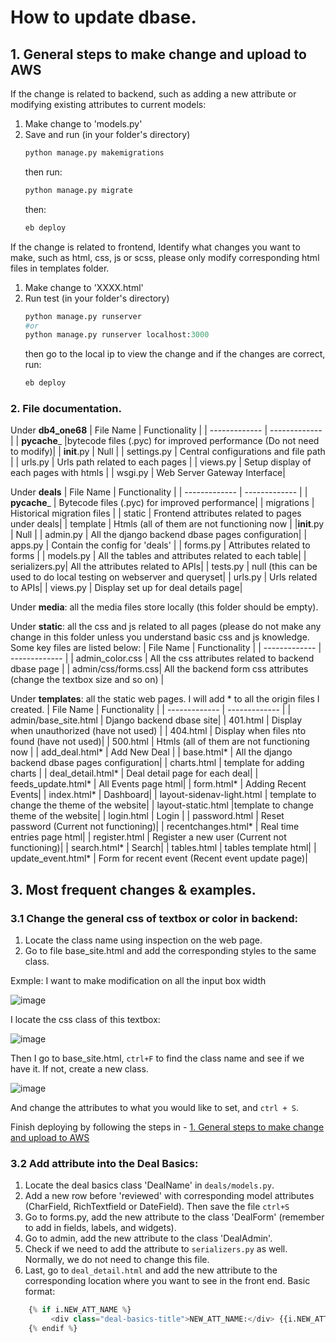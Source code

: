 # How to update dbase.

## 1. General steps to make change and upload to AWS
If the change is related to backend, such as adding a new attribute or modifying existing attributes to current models: 
1. Make change to 'models.py' 
2. Save and run (in your folder's directory) 
    ```Python 
    python manage.py makemigrations
    ``` 
    then run:
    ```Python 
    python manage.py migrate
    ```
    then: 
    ```Python
    eb deploy
    ```
If the change is related to frontend, 
Identify what changes you want to make, such as html, css, js or scss, please only modify corresponding html files in templates folder. 
1. Make change to 'XXXX.html' 
2. Run test (in your folder's directory) 
    ```Python 
    python manage.py runserver
    #or
    python manage.py runserver localhost:3000
    ``` 
    then go to the local ip to view the change and if the changes are correct, run:
    ```Python
    eb deploy
    ```
### 2. File documentation.
Under **db4_one68**
| File Name  | Functionality |
| ------------- | ------------- |
| __pycache___ |bytecode files (.pyc) for improved performance (Do not need to modify)|
|  __init__.py | Null  |
| settings.py  | Central configurations and file path |
| urls.py      | Urls path related to each pages |
| views.py     | Setup display of each pages with htmls |
| wsgi.py      | Web Server Gateway Interface|

Under **deals**
| File Name  | Functionality |
| ------------- | ------------- |
| __pycache___  | Bytecode files (.pyc) for improved performance|
| migrations    | Historical migration files |
| static        | Frontend attributes related to pages under deals|
| template      | Htmls (all of them are not functioning now |
|__init__.py    | Null  |
| admin.py      | All the django backend dbase pages configuration|
| apps.py       | Contain the config for 'deals' |
| forms.py      | Attributes related to forms |
| models.py     | All the tables and attributes related to each table|
| serializers.py| All the attributes related to APIs|
| tests.py      | null (this can be used to do local testing on webserver and queryset|
| urls.py       | Urls related to APIs|
| views.py      | Display set up for deal details page|

Under **media**: all the media files store locally (this folder should be empty).

Under **static**: all the css and js related to all pages (please do not make any change in this folder unless you understand basic css and js knowledge. Some key files are listed below:
| File Name  | Functionality |
| ------------- | ------------- |
|  admin_color.css |    All the css attributes related to backend dbase page |
|  admin/css/forms.css| All the backend form css attributes (change the textbox size and so on) |

Under **templates**: all the static web pages. I will add * to all the origin files I created.
| File Name  | Functionality |
| ------------- | ------------- |
| admin/base_site.html  | Django backend dbase site|
| 401.html              | Display when unauthorized (have not used) |
| 404.html       | Display when files nto found (have not used)|
| 500.html      | Htmls (all of them are not functioning now |
| add_deal.html*    | Add New Deal  |
| base.html*       | All the django backend dbase pages configuration|
| charts.html      | template for adding charts |
| deal_detail.html*      | Deal detail page for each deal|
| feeds_update.html*     | All Events page html|
| form.html*      | Adding Recent Events|
| index.html*       | Dashboard|
| layout-sidenav-light.html    | template to change the theme of the website|
| layout-static.html     |template to change theme of the website|
| login.html       | Login |
| password.html    | Reset password (Current not functioning)|
| recentchanges.html*     | Real time entries page html|
| register.html       | Register a new user (Current not functioning)|
| search.html*    | Search|
| tables.html     | tables template html|
| update_event.html*       | Form for recent event (Recent event update page)|
## 3. Most frequent changes & examples.

### 3.1 Change the general css of textbox or color in backend: 
1. Locate the class name using inspection on the web page.
2. Go to file base_site.html and add the corresponding styles to the same class.

Exmple: I want to make modification on all the input box width

![image](https://github.com/fahygao/full-stack-dbase-project/assets/48902014/eaf14401-b9d7-4db9-a802-d06616ac002d)

I locate the css class of this textbox: 

![image](https://github.com/fahygao/full-stack-dbase-project/assets/48902014/d929d9f5-230f-489f-82e5-8000841cdc71)

Then I go to base_site.html, ```ctrl+F``` to find the class name and see if we have it. If not, create a new class. 

![image](https://github.com/fahygao/full-stack-dbase-project/assets/48902014/16629e15-043f-4801-9144-f526e74aa4e1)

And change the attributes to what you would like to set, and ```ctrl + S```. 

Finish deploying by following the steps in - [1. General steps to make change and upload to AWS](#1-General-steps-to-make-change-and-upload-to-AWS)

### 3.2 Add attribute into the Deal Basics:
1. Locate the deal basics class 'DealName' in ```deals/models.py```. 
2. Add a new row before 'reviewed' with corresponding model attributes (CharField, RichTextfield or DateField). Then save the file ```ctrl+S```
3. Go to forms.py, add the new attribute to the class 'DealForm' (remember to add in fields, labels, and widgets).  
4. Go to admin, add the new attribute to the class 'DealAdmin'.
5. Check if we need to add the attribute to ```serializers.py``` as well. Normally, we do not need to change this file. 
6. Last, go to ```deal_detail.html``` and add the new attribute to the corresponding location where you want to see in the front end. Basic format: 
```Python
    {% if i.NEW_ATT_NAME %}
         <div class="deal-basics-title">NEW_ATT_NAME:</div> {{i.NEW_ATT_NAME}}<br>
    {% endif %}
```
